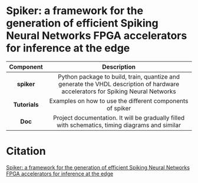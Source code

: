 # Spiker: a framework for the generation of efficient Spiking Neural Networks FPGA accelerators for inference at the edge

|	Component		|															Description																|
|:-----------------:|:---------------------------------------------------------------------------------------------------------------------------------:|
|	**spiker**		|	Python package to build, train, quantize and generate the VHDL description of hardware accelerators for Spiking Neural Networks	|
|	**Tutorials**	|									Examples on how to use the different components of spiker										|
|	**Doc**			|				Project documentation. It will be gradually filled with schematics, timing diagrams and similar						|


# Citation
[Spiker: a framework for the generation of efficient Spiking Neural Networks FPGA accelerators for inference at the edge](https://arxiv.org/abs/2401.01141)
